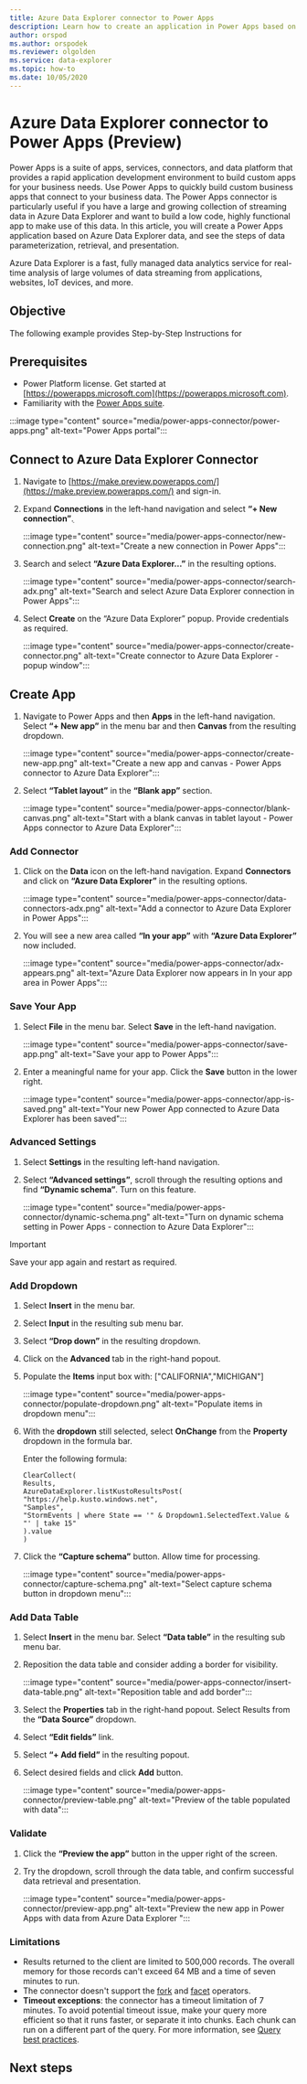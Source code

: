 ```yaml
---
title: Azure Data Explorer connector to Power Apps
description: Learn how to create an application in Power Apps based on data in Azure Data Explorer
author: orspod
ms.author: orspodek
ms.reviewer: olgolden
ms.service: data-explorer
ms.topic: how-to
ms.date: 10/05/2020
---
```

# Azure Data Explorer connector to Power Apps (Preview)

Power Apps is a suite of apps, services, connectors, and data platform that provides a rapid application development environment to build custom apps for your business needs. Use Power Apps to quickly build custom business apps that connect to your business data. The Power Apps connector is particularly useful if you have a large and growing collection of streaming data in Azure Data Explorer and want to build a low code, highly functional app to make use of this data. In this article, you will create a Power Apps application based on Azure Data Explorer data, and see the steps of data parameterization, retrieval, and presentation.

Azure Data Explorer is a fast, fully managed data analytics service for real-time analysis of large volumes of data streaming from applications, websites, IoT devices, and more.

## Objective

The following example provides Step-by-Step Instructions for 

## Prerequisites

* Power Platform license. Get started at [https://powerapps.microsoft.com](https://powerapps.microsoft.com).
* Familiarity with the [Power Apps suite](https://docs.microsoft.com/powerapps/powerapps-overview).

:::image type="content" source="media/power-apps-connector/power-apps.png" alt-text="Power Apps portal":::

## Connect to Azure Data Explorer Connector

1. Navigate to [https://make.preview.powerapps.com/](https://make.preview.powerapps.com/) and sign-in.

1. Expand **Connections** in the left-hand navigation and select **“+ New connection”**.ֵ

    :::image type="content" source="media/power-apps-connector/new-connection.png" alt-text="Create a new connection in Power Apps":::

1. Search and select **“Azure Data Explorer…”** in the resulting options.

    :::image type="content" source="media/power-apps-connector/search-adx.png" alt-text="Search and select Azure Data Explorer connection in Power Apps":::

1. Select **Create** on the “Azure Data Explorer” popup. Provide credentials as required.

    :::image type="content" source="media/power-apps-connector/create-connector.png" alt-text="Create connector to Azure Data Explorer - popup window":::

## Create App

1. Navigate to Power Apps and then **Apps** in the left-hand navigation.
Select **“+ New app”** in the menu bar and then **Canvas** from the resulting dropdown.

    :::image type="content" source="media/power-apps-connector/create-new-app.png" alt-text="Create a new app and canvas - Power Apps connector to Azure Data Explorer":::

1. Select **“Tablet layout”** in the **“Blank app”** section.

    :::image type="content" source="media/power-apps-connector/blank-canvas.png" alt-text="Start with a blank canvas in tablet layout - Power Apps connector to Azure Data Explorer":::

### Add Connector

1. Click on the **Data** icon on the left-hand navigation. Expand **Connectors** and click on **“Azure Data Explorer”** in the resulting options.

    :::image type="content" source="media/power-apps-connector/data-connectors-adx.png" alt-text="Add a connector to Azure Data Explorer in Power Apps":::

1. You will see a new area called **“In your app”** with **“Azure Data Explorer”** now included.

    :::image type="content" source="media/power-apps-connector/adx-appears.png" alt-text="Azure Data Explorer now appears in In your app area in Power Apps":::

### Save Your App

1. Select **File** in the menu bar. Select **Save** in the left-hand navigation.

    :::image type="content" source="media/power-apps-connector/save-app.png" alt-text="Save your app to Power Apps":::

1. Enter a meaningful name for your app. Click the **Save** button in the lower right.

    :::image type="content" source="media/power-apps-connector/app-is-saved.png" alt-text="Your new Power App connected to Azure Data Explorer has been saved":::

### Advanced Settings

1. Select **Settings** in the resulting left-hand navigation.

1. Select **“Advanced settings”**, scroll through the resulting options and find **“Dynamic schema”**. Turn on this feature.

    :::image type="content" source="media/power-apps-connector/dynamic-schema.png" alt-text="Turn on dynamic schema setting in Power Apps - connection to Azure Data Explorer":::

> [!IMPORTANT]
> Save your app again and restart as required.

### Add Dropdown

1. Select **Insert** in the menu bar. 
1. Select **Input** in the resulting sub menu bar. 
1. Select **“Drop down”** in the resulting dropdown.
1. Click on the **Advanced** tab in the right-hand popout.
1. Populate the **Items** input box with: ["CALIFORNIA","MICHIGAN"]

    :::image type="content" source="media/power-apps-connector/populate-dropdown.png" alt-text="Populate items in dropdown menu":::

1. With the **dropdown** still selected, select **OnChange** from the **Property** dropdown in the formula bar.

    Enter the following formula:

    ```kusto
    ClearCollect(
    Results,
    AzureDataExplorer.listKustoResultsPost(
    "https://help.kusto.windows.net",
    "Samples",
    "StormEvents | where State == '" & Dropdown1.SelectedText.Value & "' | take 15"
    ).value
    )
    ```
    
1. Click the **“Capture schema”** button. Allow time for processing.

    :::image type="content" source="media/power-apps-connector/capture-schema.png" alt-text="Select capture schema button in dropdown menu":::

### Add Data Table

1. Select **Insert** in the menu bar. Select **“Data table”** in the resulting sub menu bar.
1. Reposition the data table and consider adding a border for visibility.

    :::image type="content" source="media/power-apps-connector/insert-data-table.png" alt-text="Reposition table and add border":::

1. Select the **Properties** tab in the right-hand popout. Select Results from the **“Data Source”** dropdown.
1. Select **“Edit fields”** link. 
1. Select **“+ Add field”** in the resulting popout. 
1. Select desired fields and click **Add** button.

    :::image type="content" source="media/power-apps-connector/preview-table.png" alt-text="Preview of the table populated with data":::

### Validate

1. Click the **“Preview the app”** button in the upper right of the screen.
1. Try the dropdown, scroll through the data table, and confirm successful data retrieval and presentation.

    :::image type="content" source="media/power-apps-connector/preview-app.png" alt-text="Preview the new app in Power Apps with data from Azure Data Explorer ":::

### Limitations

* Results returned to the client are limited to 500,000 records. The overall memory for those records can't exceed 64 MB and a time of seven minutes to run.
* The connector doesn't support the [fork](https://docs.microsoft.com/azure/data-explorer/kusto/query/forkoperator) and [facet](https://docs.microsoft.com/azure/data-explorer/kusto/query/facetoperator) operators.
* **Timeout exceptions**: the connector has a timeout limitation of 7 minutes. To avoid potential timeout issue, make your query more efficient so that it runs faster, or separate it into chunks. Each chunk can run on a different part of the query. For more information, see [Query best practices](https://docs.microsoft.com/azure/data-explorer/kusto/query/best-practices).

## Next steps

